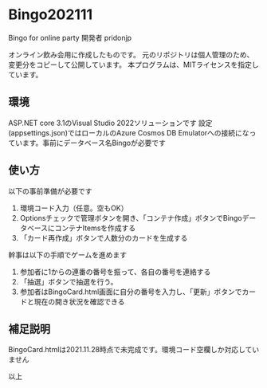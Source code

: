 # Bingo202111
Bingo for online party
開発者 pridonjp

オンライン飲み会用に作成したものです。
元のリポジトリは個人管理のため、変更分をコピーして公開しています。
本プログラムは、MITライセンスを指定しています。

## 環境
ASP.NET core 3.1のVisual Studio 2022ソリューションです
設定(appsettings.json)ではローカルのAzure Cosmos DB Emulatorへの接続になっています。事前にデータベース名Bingoが必要です

## 使い方
以下の事前準備が必要です
1. 環境コード入力（任意。空もOK）
2. Optionsチェックで管理ボタンを開き、「コンテナ作成」ボタンでBingoデータベースにコンテナItemsを作成する
3. 「カード再作成」ボタンで人数分のカードを生成する

幹事は以下の手順でゲームを進めます
1. 参加者に1からの連番の番号を振って、各自の番号を連絡する
2. 「抽選」ボタンで抽選を行う。
3. 参加者はBingoCard.html画面に自分の番号を入力し、「更新」ボタンでカードと現在の開き状況を確認できる

## 補足説明
BingoCard.htmlは2021.11.28時点で未完成です。環境コード空欄しか対応していません

以上


